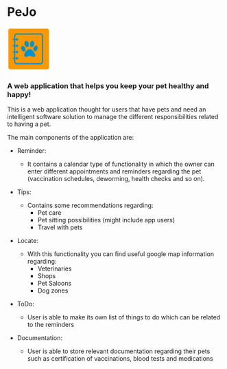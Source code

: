 # PeJo

<img src="frontend/src/img/logo.png" alt="PeJo logo" height="100">

### A web application that helps you keep your pet healthy and happy!

This is a web application thought for users that have pets and need an intelligent software solution
to manage the different responsibilities related to having a pet.

The main components of the application are:

- Reminder: 
  - It contains a calendar type of functionality in which the owner can enter different appointments and
    reminders regarding the pet (vaccination schedules, deworming, health checks and so on).

- Tips:
  - Contains some recommendations regarding:
    - Pet care 
    - Pet sitting possibilities (might include app users)
    - Travel with pets

- Locate:
  - With this functionality you can find useful google map information regarding:
    - Veterinaries
    - Shops
    - Pet Saloons
    - Dog zones

- ToDo:
  - User is able to make its own list of things to do which can be related to the reminders

- Documentation:
  - User is able to store relevant documentation regarding their pets such as certification of vaccinations, blood tests
    and medications
